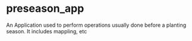 # preseason_app
An Application  used to perform operations usually done before a planting season. It includes mappling, etc
